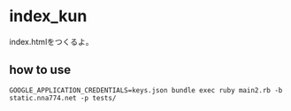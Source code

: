 # index_kun
index.htmlをつくるよ。

## how to use

`GOOGLE_APPLICATION_CREDENTIALS=keys.json bundle exec ruby main2.rb -b static.nna774.net -p tests/`
